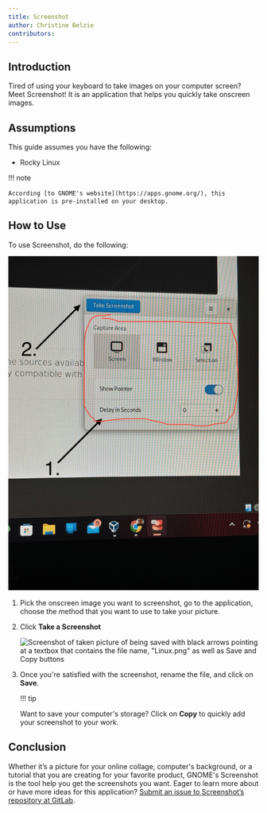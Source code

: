 ```yaml
---
title: Screenshot 
author: Christine Belzie
contributors:  
---
```

## Introduction

Tired of using your keyboard to take images on your computer screen? Meet Screenshot! It is an application that helps you quickly take onscreen images.

## Assumptions

This guide assumes you have the following:

- Rocky Linux

!!! note

    According [to GNOME's website](https://apps.gnome.org/), this application is pre-installed on your desktop. 

## How to Use

To use Screenshot,  do the following:

![Screenshot of image being taken by the application with the options present](images/screenshot-01.png)

1. Pick the onscreen image you want to screenshot, go to the application, choose the method that you want to use to take your picture.

2. Click **Take a Screenshot**

    ![Screenshot of taken picture of being saved with black arrows pointing at a textbox that contains the file name, "Linux.png" as well as Save and Copy buttons](images/screenshot-02.png)

3. Once you're satisfied with the screenshot, rename the file, and click on **Save**.

   !!! tip

    Want to save your computer's storage? Click on **Copy** to quickly add your screenshot to your work. 

## Conclusion

Whether it’s a picture for your online collage, computer's background, or a tutorial that you are creating for your favorite product, GNOME's Screenshot is the tool help you get the screenshots you want. Eager to learn more about or have more ideas for this application? [Submit an issue to Screenshot’s repository at GitLab](https://gitlab.gnome.org/gnumdk/screenshot/-/issues).
